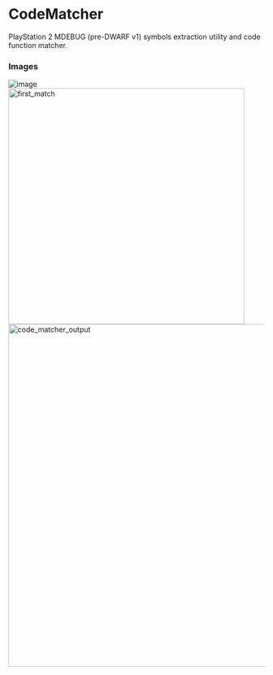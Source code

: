 # CodeMatcher
PlayStation 2 MDEBUG (pre-DWARF v1) symbols extraction utility and code function matcher.

### Images ###

![image](https://user-images.githubusercontent.com/94763702/202547405-e7fe47dd-f6ae-49f1-b918-3cabe1f6cbee.png)
<img width="464" alt="first_match" src="https://user-images.githubusercontent.com/94763702/201522165-82a90021-f36d-4b39-b072-b22467768dbf.png">
<img width="674" alt="code_matcher_output" src="https://user-images.githubusercontent.com/94763702/201522168-fd5cfcad-009e-487f-8cc7-2f18d69edda9.png">
